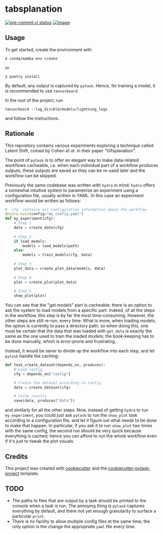 # tabsplanation

[![pre-commit.ci status](https://results.pre-commit.ci/badge/github/augustebaum/tabsplanation/main.svg)](https://results.pre-commit.ci/latest/github/augustebaum/tabsplanation/main)
[![image](https://img.shields.io/badge/code%20style-black-000000.svg)](https://github.com/psf/black)

## Usage

To get started, create the environment with
```console
$ conda/mamba env create
```
or 
```console
$ poetry install
```

By default, any output is captured by `pytask`. Hence, for training
a model, it is recommended to use `tensorboard`.

In the root of the project, run
```console
tensorboard --log_dir=bld/models/lightning_logs
```
and follow the instructions.

## Rationale

This repository contains various experiments exploring a technique called
Latent Shift, coined by Cohen _et al._ in their paper "Gifsplanation".

The point of `pytask` is to offer an elegant way to make data-related
workflows cacheable, i.e. when each individual part of a workflow
produces outputs, these outputs are saved so they can be re-used
later and the workflow can be skipped.

Previously the same codebase was written with `hydra` in mind: `hydra`
offers a somewhat intuitive system to parametrize an experiment using
a configuration file, usually written in YAML.
In this case an experiment workflow would be written as follows:
```python
# `cfg` contains all configuration information about the workflow
@hydra.main(config="my_config.yaml")
def my_experiment(cfg):
    # Step 1
    data = create_data(cfg)
  
    # Step 2
    if load_models:
        models = load_models(path)
    else:
        models = train_models(cfg, data)
    
    # Step 3
    plot_data = create_plot_data(models, data)
    
    # Step 4
    plot = create_plot(plot_data)
    
    # Step 5
    show_plot(plot)
```
You can see that the "get models" part is cacheable: there is an
option to ask the system to load models from a specific part.
Indeed, of all the steps in the workflow, this step is by far
the most time-consuming. However, the other steps are still
re-run, every time.
What is more, when loading models, the option is currently to
pass a directory path; so when doing this, one must be certain
that the data that was loaded with `get_data` is exactly the
same as the one used to train the loaded models; the book-keeping
has to be done manually, which is error-prone and frustrating.

Instead, it would be saner to divide up the workflow into each
step, and let `pytask` handle the caching:
```python
def task_create_dataset(depends_on, produces):
    # Load config
    cfg = depends_on["config"]

    # Create the dataset according to config
    data = create_dataset(cfg)

    # Cache results
    save(data, produces["data"])
```
and similarly for all the other steps.
Now, instead of getting `hydra` to run `my_experiment`,
you could just ask `pytask` to run the `show_plot` task
according to a configuration file, and let _it_ figure
out what needs to be done to make that happen.
In particular, if you ask it to run `show_plot` two
times with the same config, the second run should
be very quick because everything is cached; hence
you can afford to run the whole workflow even if
it's just to tweak the plot visuals.

## Credits

This project was created with [cookiecutter](https://github.com/audreyr/cookiecutter)
and the
[cookiecutter-pytask-project](https://github.com/pytask-dev/cookiecutter-pytask-project)
template.

## TODO

- The paths to files that are output by a task should be printed to
the console when a task is run. The annoying thing is `pytask`
captures everything by default, and there not yet enough granularity
to surface a particular `print`.
- There is no facility to allow multiple config files at the same
time; the only option is the change the appropriate `yaml` file
every time.
